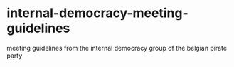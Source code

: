 # internal-democracy-meeting-guidelines
meeting guidelines from the internal democracy group of the belgian pirate party
